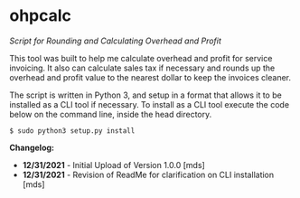 # ohpcalc
*Script for Rounding and Calculating Overhead and Profit*

This tool was built to help me calculate overhead and profit for service invoicing. It also can calculate sales tax if necessary and rounds up the overhead and profit value to the nearest dollar to keep the invoices cleaner.

The script is written in Python 3, and setup in a format that allows it to be installed as a CLI tool if necessary. To install as a CLI tool execute the code below on the command line, inside the head directory.

    $ sudo python3 setup.py install

**Changelog:**<br>
 - **12/31/2021** - Initial Upload of Version 1.0.0 [mds]
 - **12/31/2021** - Revision of ReadMe for clarification on CLI installation [mds]
